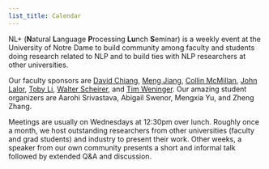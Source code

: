 ```yaml
---
list_title: Calendar
---
```

NL+ (**N**atural **L**anguage **P**rocessing **Lu**nch **S**eminar) is a weekly event at the University of Notre Dame to build community among faculty and students doing research related to NLP and to build ties with NLP researchers at other universities.

Our faculty sponsors are [David Chiang](https://www3.nd.edu/~dchiang), [Meng Jiang](https://meng-jiang.com), [Collin McMillan](https://www3.nd.edu/~cmc), [John Lalor](https://jplalor.github.io), [Toby Li](https://toby.li), [Walter Scheirer](https://wjscheirer.com), and [Tim Weninger](https://www3.nd.edu/~tweninge/). Our amazing student organizers are Aarohi Srivastava, Abigail Swenor, Mengxia Yu, and Zheng Zhang.

Meetings are usually on Wednesdays at 12:30pm over lunch.
Roughly once a month, we host outstanding researchers from other universities (faculty and grad students) and industry to present their work.
Other weeks, a speaker from our own community presents a short and informal talk followed by extended Q&A and discussion.
